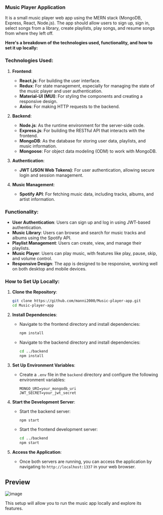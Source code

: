 ### Music Player Application
It is a small music player web app using the MERN stack (MongoDB, Express, React, Node.js). The app should allow users to sign up, sign in, select songs from a library, create playlists, play songs, and resume songs from where they left off.

**Here's a breakdown of the technologies used, functionality, and how to set it up locally:**

### Technologies Used:
1. **Frontend**:
   - **React.js**: For building the user interface.
   - **Redux**: For state management, especially for managing the state of the music player and user authentication.
   - **Material-UI (MUI)**: For styling the components and creating a responsive design.
   - **Axios**: For making HTTP requests to the backend.

2. **Backend**:
   - **Node.js**: As the runtime environment for the server-side code.
   - **Express.js**: For building the RESTful API that interacts with the frontend.
   - **MongoDB**: As the database for storing user data, playlists, and music information.
   - **Mongoose**: For object data modeling (ODM) to work with MongoDB.

3. **Authentication**:
   - **JWT (JSON Web Tokens)**: For user authentication, allowing secure login and session management.

4. **Music Management**:
   - **Spotify API**: For fetching music data, including tracks, albums, and artist information.

### Functionality:
- **User Authentication**: Users can sign up and log in using JWT-based authentication.
- **Music Library**: Users can browse and search for music tracks and albums using the Spotify API.
- **Playlist Management**: Users can create, view, and manage their playlists.
- **Music Player**: Users can play music, with features like play, pause, skip, and volume control.
- **Responsive Design**: The app is designed to be responsive, working well on both desktop and mobile devices.

### How to Set Up Locally:

1. **Clone the Repository**:
   ```bash
   git clone https://github.com/manni2000/Music-player-app.git
   cd Music-player-app
   ```

2. **Install Dependencies**:
   - Navigate to the frontend directory and install dependencies:
     ```bash
     npm install
     ```
   - Navigate to the backend directory and install dependencies:
     ```bash
     cd ../backend
     npm install
     ```

3. **Set Up Environment Variables**:
   - Create a `.env` file in the `backend` directory and configure the following environment variables:
     ```env
     MONGO_URI=your_mongodb_uri
     JWT_SECRET=your_jwt_secret
     ```

4. **Start the Development Server**:
   - Start the backend server:
     ```bash
     npm start
     ```
   - Start the frontend development server:
     ```bash
     cd ../backend
     npm start
     ```

5. **Access the Application**:
   - Once both servers are running, you can access the application by navigating to `http://localhost:1337` in your web browser.
  
## Preview
![image](https://github.com/user-attachments/assets/8f855e54-56d0-4917-b957-6b0387f50695)


This setup will allow you to run the music app locally and explore its features.
